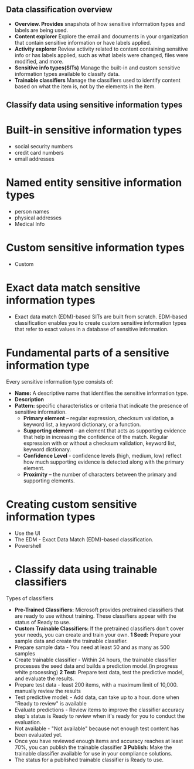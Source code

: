 ## Data classification overview
* **Overview. Provides** snapshots of how sensitive information types and labels are being used.
* **Content explorer** Explore the email and documents in your organization that contain sensitive information or have labels applied.
* **Activity explorer** Review activity related to content containing sensitive info or has labels applied, such as what labels were changed, files were modified, and more.
* **Sensitive info types(SITs)** Manage the built-in and custom sensitive information types available to classify data.
* **Trainable classifiers** Manage the classifiers used to identify content based on what the item is, not by the elements in the item.
## Classify data using sensitive information types
# Built-in sensitive information types
*  social security numbers
*  credit card numbers
*  email addresses
# Named entity sensitive information types
*  person names
*  physical addresses
*  Medical Info
# Custom sensitive information types
* Custom
# Exact data match sensitive information types
* Exact data match (EDM)-based SITs are built from scratch. EDM-based classification enables you to create custom sensitive information types that refer to exact values in a database of sensitive information.
# Fundamental parts of a sensitive information type
Every sensitive information type consists of:
* **Name:** A descriptive name that identifies the sensitive information type.
* **Description**
* **Pattern:** specific characteristics or criteria that indicate the presence of sensitive information.
  * **Primary element** – regular expression, checksum validation, a keyword list, a keyword dictionary, or a function.
  * **Supporting element** – an element that acts as supporting evidence that help in increasing the confidence of the match. Regular expression with or without a checksum validation, keyword list, keyword dictionary.
  * **Confidence Level** - confidence levels (high, medium, low) reflect how much supporting evidence is detected along with the primary element.
  * **Proximity** – the number of characters between the primary and supporting elements.
# Creating custom sensitive information types
* Use the UI
* The EDM -  Exact Data Match (EDM)-based classification.
* Powershell
* # Classify data using trainable classifiers
Types of classifiers
* **Pre-Trained Classifiers:** Microsoft provides pretrained classifiers that are ready to use without training. These classifiers appear with the status of Ready to use.
* **Custom Trainable Classifiers:** If the pretrained classifiers don't cover your needs, you can create and train your own.
**1 Seed:** Prepare your sample data and create the trainable classifier.
* Prepare sample data - You need at least 50 and as many as 500 samples
* Create trainable classifier - Within 24 hours, the trainable classifier processes the seed data and builds a prediction model.(in progress white processing)
**2 Test:** Prepare test data, test the predictive model, and evaluate the results.
* Prepare test data - least 200 items, with a maximum limit of 10,000. manually review the results
* Test predictive model: - Add data, can take up to a hour. done when "Ready to review" is available
* Evaluate predictions - Review items to improve the classifier accuracy step's status is Ready to review when it's ready for you to conduct the evaluation.
* Not available - "Not available" because not enough test content has been evaluated yet.
* Once you have reviewed enough items and accuracy reaches at least 70%, you can publish the trainable classifier
**3 Publish:** Make the trainable classifier available for use in your compliance solutions.
* The status for a published trainable classifier is Ready to use.



